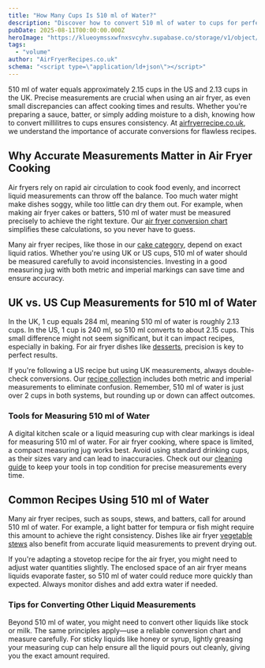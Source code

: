 ```yaml
---
title: "How Many Cups Is 510 ml of Water?"
description: "Discover how to convert 510 ml of water to cups for perfect air fryer recipes every time. Includes UK and US measurements for accuracy."
pubDate: 2025-08-11T00:00:00.000Z
heroImage: "https://klueoymssxwfnxsvcyhv.supabase.co/storage/v1/object/public/md/how-many-cups-is-510-ml-of-water-65e3937d.webp"
tags:
  - "volume"
author: "AirFryerRecipes.co.uk"
schema: "<script type=\"application/ld+json\"></script>"
---
```


<p>510 ml of water equals approximately 2.15 cups in the US and 2.13 cups in the UK. Precise measurements are crucial when using an air fryer, as even small discrepancies can affect cooking times and results. Whether you're preparing a sauce, batter, or simply adding moisture to a dish, knowing how to convert millilitres to cups ensures consistency. At <a href=https://www.airfryerrecipe.co.uk>airfryerrecipe.co.uk</a>, we understand the importance of accurate conversions for flawless recipes.</p>

<h2>Why Accurate Measurements Matter in Air Fryer Cooking</h2>
<p>Air fryers rely on rapid air circulation to cook food evenly, and incorrect liquid measurements can throw off the balance. Too much water might make dishes soggy, while too little can dry them out. For example, when making air fryer cakes or batters, 510 ml of water must be measured precisely to achieve the right texture. Our <a href=https://www.airfryerrecipe.co.uk/air-fryer-conversion-chart>air fryer conversion chart</a> simplifies these calculations, so you never have to guess.</p>
<p>Many air fryer recipes, like those in our <a href=https://www.airfryerrecipe.co.uk/recipe-category/cakes>cake category</a>, depend on exact liquid ratios. Whether you're using UK or US cups, 510 ml of water should be measured carefully to avoid inconsistencies. Investing in a good measuring jug with both metric and imperial markings can save time and ensure accuracy.</p>

<h2>UK vs. US Cup Measurements for 510 ml of Water</h2>
<p>In the UK, 1 cup equals 284 ml, meaning 510 ml of water is roughly 2.13 cups. In the US, 1 cup is 240 ml, so 510 ml converts to about 2.15 cups. This small difference might not seem significant, but it can impact recipes, especially in baking. For air fryer dishes like <a href=https://www.airfryerrecipe.co.uk/recipe-category/dessert>desserts</a>, precision is key to perfect results.</p>
<p>If you're following a US recipe but using UK measurements, always double-check conversions. Our <a href=https://www.airfryerrecipe.co.uk/recipes>recipe collection</a> includes both metric and imperial measurements to eliminate confusion. Remember, 510 ml of water is just over 2 cups in both systems, but rounding up or down can affect outcomes.</p>

<h3>Tools for Measuring 510 ml of Water</h3>
<p>A digital kitchen scale or a liquid measuring cup with clear markings is ideal for measuring 510 ml of water. For air fryer cooking, where space is limited, a compact measuring jug works best. Avoid using standard drinking cups, as their sizes vary and can lead to inaccuracies. Check out our <a href=https://www.airfryerrecipe.co.uk/air-fryer-cleaner>cleaning guide</a> to keep your tools in top condition for precise measurements every time.</p>

<h2>Common Recipes Using 510 ml of Water</h2>
<p>Many air fryer recipes, such as soups, stews, and batters, call for around 510 ml of water. For example, a light batter for tempura or fish might require this amount to achieve the right consistency. Dishes like air fryer <a href=https://www.airfryerrecipe.co.uk/recipe-category/vegetables>vegetable stews</a> also benefit from accurate liquid measurements to prevent drying out.</p>
<p>If you're adapting a stovetop recipe for the air fryer, you might need to adjust water quantities slightly. The enclosed space of an air fryer means liquids evaporate faster, so 510 ml of water could reduce more quickly than expected. Always monitor dishes and add extra water if needed.</p>

<h3>Tips for Converting Other Liquid Measurements</h3>
<p>Beyond 510 ml of water, you might need to convert other liquids like stock or milk. The same principles apply—use a reliable conversion chart and measure carefully. For sticky liquids like honey or syrup, lightly greasing your measuring cup can help ensure all the liquid pours out cleanly, giving you the exact amount required.</p>